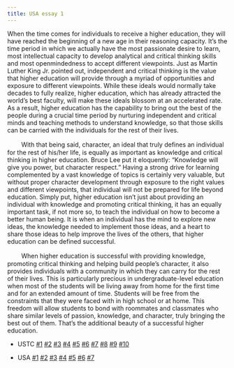 ```yaml
---
title: USA essay 1
---
```


When the time comes for individuals to receive a higher education, they will have reached the beginning of a new age in their reasoning capacity. It’s the time period in which we actually have the most passionate desire to learn, most intellectual capacity to develop analytical and critical thinking skills and most openmindedness to accept different viewpoints. Just as Martin Luther King Jr. pointed out, independent and critical thinking is the value that higher education will provide through a myriad of opportunities and exposure to different viewpoints. While these ideals would normally take decades to fully realize, higher education, which has already attracted the world’s best faculty, will make these ideals blossom at an accelerated rate. As a result, higher education has the capability to bring out the best of the people during a crucial time period by nurturing independent and critical minds and teaching methods to understand knowledge, so that those skills can be carried with the individuals for the rest of their lives.

　　  With that being said, character, an ideal that truly defines an individual for the rest of his/her life, is equally as important as knowledge and critical thinking in higher education. Bruce Lee put it eloquently: “Knowledge will give you power, but character respect.” Having a strong drive for learning complemented by a vast knowledge of topics is certainly very valuable, but without proper character development through exposure to the right values and different viewpoints, that individual will not be prepared for life beyond education. Simply put, higher education isn’t just about providing an individual with knowledge and promoting critical thinking, it has an equally important task, if not more so, to teach the individual on how to become a better human being. It is when an individual has the mind to explore new ideas, the knowledge needed to implement those ideas, and a heart to share those ideas to help improve the lives of the others, that higher education can be defined successful.

　　  When higher education is successful with providing knowledge, promoting critical thinking and helping build people’s character, it also provides individuals with a community in which they can carry for the rest of their lives. This is particularly precious in undergraduate-level education when most of the students will be living away from home for the first time and for an extended amount of time. Students will be free from the constraints that they were faced with in high school or at home. This freedom will allow students to bond with roommates and classmates who share similar levels of passion, knowledge, and character, truly bringing the best out of them. That’s the additional beauty of a successful higher education.

- USTC [\#1](/utils/essays/ustc1) [\#2](/utils/essays/ustc2) [\#3](/utils/essays/ustc3) [\#4](/utils/essays/ustc4) [\#5](/utils/essays/ustc5) [\#6](/utils/essays/ustc6)  [\#7](/utils/essays/ustc7)  [\#8](/utils/essays/ustc8) [\#9](/utils/essays/ustc9) [\#10](/utils/essays/ustc10)

- USA [\#1](/utils/essays/usa1) [\#2](/utils/essays/usa2) [\#3](/utils/essays/usa3) [\#4](/utils/essays/usa4) [\#5](/utils/essays/usa5) [\#6](/utils/essays/usa6) [\#7](/utils/essays/usa7)       

